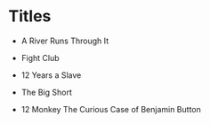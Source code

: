 # Titles



- A River Runs Through It

- Fight Club

- 12 Years a Slave

- The Big Short

- 12 Monkey
The Curious Case of Benjamin Button
